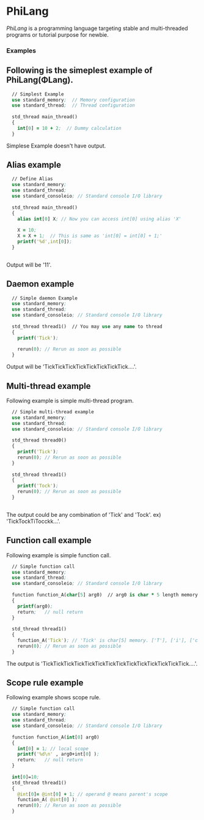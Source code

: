 # PhiLang

*PhiLang* is a programming language targeting stable and multi-threaded programs or tutorial purpose for newbie.

### Examples


## Following is the simeplest example of PhiLang(ΦLang).
```clj
  // Simplest Example
  use standard_memory;  // Memory configuration
  use standard_thread;  // Thread configuration
  
  std_thread main_thread()
  {
    int[0] = 10 + 2;  // Dummy calculation
  }
```
Simplese Example doesn't have output.

## Alias example
```clj
  // Define Alias
  use standard_memory;
  use standard_thread;
  use standard_consoleio; // Standard console I/O library
  
  std_thread main_thread()
  {   
    alias int[0] X; // Now you can access int[0] using alias 'X'
    
    X = 10;
    X = X + 1;  // This is same as 'int[0] = int[0] + 1;'
    printf('%d',int[0]);
  }
  
```
Output will be '11'.

## Daemon example
```clj
  // Simple daemon Example
  use standard_memory;
  use standard_thread;
  use standard_consoleio; // Standard console I/O library
  
  std_thread thread1()  // You may use any name to thread
  {
    printf('Tick');
    
    rerun(0); // Rerun as soon as possible
  }
```
Output will be 'TickTickTickTickTickTickTickTick....'.

## Multi-thread example
Following example is simple multi-thread program.
```clj
  // Simple multi-thread example
  use standard_memory;
  use standard_thread;
  use standard_consoleio; // Standard console I/O library
  
  std_thread thread0()
  {
    printf('Tick');
    rerun(0); // Rerun as soon as possible
  }
  
  std_thread thread1()
  {    
    printf('Tock');
    rerun(0); // Rerun as soon as possible
  }
  
```
The output could be any combination of 'Tick' and 'Tock'.
ex) 'TickTockTiTocckk...'.


## Function call example
Following example is simple function call.
```clj
  // Simple function call
  use standard_memory;
  use standard_thread;
  use standard_consoleio; // Standard console I/O library
  
  function function_A(char[5] arg0)  // arg0 is char * 5 length memory. You may use char[6] or char[999] for this. But char[4] or less will cause 'Access Violation Error'.
  {
    printf(arg0);
    return;   // null return
  }
  
  std_thread thread1()
  {    
    function_A('Tick'); // 'Tick' is char[5] memory. ['T'], ['i'], ['c'], ['k'], ['\0']
    rerun(0); // Rerun as soon as possible
  }
```
The output is 'TickTickTickTickTickTickTickTickTickTickTickTickTickTick....'.


## Scope rule example
Following example shows scope rule.
```clj
  // Simple function call
  use standard_memory;
  use standard_thread;
  use standard_consoleio; // Standard console I/O library
  
  function function_A(int[0] arg0)
  {
    int[0] = 1; // local scope
    printf('%d\n' , arg0+int[0] );
    return;   // null return
  }
  
  int[0]=10;
  std_thread thread1()
  {    
    @int[0]= @int[0] + 1; // operand @ means parent's scope
    function_A( @int[0] );
    rerun(0); // Rerun as soon as possible
  }
```
